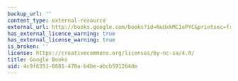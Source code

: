 ```yaml
---
backup_url: ''
content_type: external-resource
external_url: http://books.google.com/books?id=NuUxkMC1ePYC&printsec=frontcover
has_external_licence_warning: true
has_external_license_warning: true
is_broken: ''
license: https://creativecommons.org/licenses/by-nc-sa/4.0/
title: Google Books
uid: 4c9f6351-6681-478a-b4be-abcb591264de
---
```


